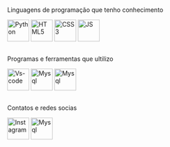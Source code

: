<div style="display: block;"><br>
   <p>Linguagens de programação que tenho conhecimento</p>
   <img align="center" alt="Python" height="50" width="50" src="https://cdn.jsdelivr.net/gh/devicons/devicon@latest/icons/python/python-original.svg">
   <img align="center" alt="HTML5" height="50" width="50" src="https://cdn.jsdelivr.net/gh/devicons/devicon@latest/icons/html5/html5-original.svg"">
   <img align="center" alt="CSS3" height="50" width="50" src="https://cdn.jsdelivr.net/gh/devicons/devicon@latest/icons/css3/css3-original.svg">
   <img align="center" alt="JS" height="50" width="50" src="https://cdn.jsdelivr.net/gh/devicons/devicon@latest/icons/javascript/javascript-original.svg">
 </div>
 
 
 <div style="display: block;"><br>
    <p>Programas e ferramentas que ultilizo</p>
    <img align="center" alt="Vs-code" height="50" width="50" src="https://cdn.jsdelivr.net/gh/devicons/devicon@latest/icons/vscode/vscode-original.svg">
    <img align="center" alt="Mysql" height="50" width="50" src="https://cdn.jsdelivr.net/gh/devicons/devicon@latest/icons/mysql/mysql-original.svg">
    <img align="center" alt="Mysql" height="50" width="50" src="https://iconape.com/wp-content/files/zd/370920/svg/370920.svg">
 </div>
 
 <div style="display: block;"><br>
    <p>Contatos e redes socias</p>
    <a href="https://www.instagram.com/dev.thur?utm_source=ig_web_button_share_sheet&igsh=ZDNlZDc0MzIxNw==" target="_blank"><img align="center" alt="Instagram" width="50" height="50" src="https://upload.wikimedia.org/wikipedia/commons/thumb/5/58/Instagram-Icon.png/1024px-Instagram-Icon.png"></a>
    <a href="mailto:arthurinacio.dev@gmail.com"><img align="center" alt="Mysql" height="50" width="50" src="https://cdn-icons-png.flaticon.com/512/5968/5968534.png"></a>
 </div>
 
